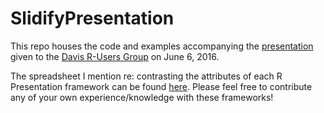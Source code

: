 # SlidifyPresentation

This repo houses the code and examples accompanying the [presentation](https://www.youtube.com/watch?v=An6HwO8ZVmw) given to the [Davis R-Users Group](d-rug.github.io) on June 6, 2016.

The spreadsheet I mention re: contrasting the attributes of each R Presentation framework can be found [here](https://docs.google.com/spreadsheets/d/1vTWtDWmL4sRJhpv5JDVjit7lng0TLEFdSoqtPCX9l4Q/edit?usp=sharing).  Please feel free to contribute any of your own experience/knowledge with these frameworks!





